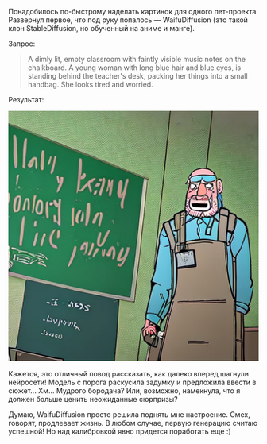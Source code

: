 ﻿Понадобилось по-быстрому наделать картинок для одного пет-проекта. Развернул первое, что под руку попалось — WaifuDiffusion (это такой клон StableDiffusion, но обученный на аниме и манге).

Запрос: 

> A dimly lit, empty classroom with faintly visible music notes on the chalkboard. A young woman with long blue hair and blue eyes, is standing behind the teacher's desk, packing her things into a small handbag. She looks tired and worried.

Результат:

![Молодая женщина](young-woman.jpg)

Кажется, это отличный повод рассказать, как далеко вперед шагнули нейросети! Модель с порога раскусила задумку и предложила ввести в сюжет... Хм... Мудрого бородача? Или, возможно, намекнула, что я должен больше ценить неожиданные сюрпризы?

Думаю, WaifuDiffusion просто решила поднять мне настроение. Смех, говорят, продлевает жизнь. В любом случае, первую генерацию считаю успешной! Но над калибровкой явно придется поработать еще :)